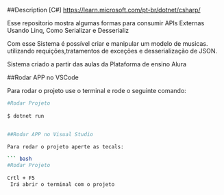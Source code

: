 ﻿##Description
[C#] https://learn.microsoft.com/pt-br/dotnet/csharp/ 


Esse repositorio mostra algumas formas para consumir APIs Externas Usando Linq, Como Serializar e Desserializ

Com esse Sistema é possível criar e manipular um modelo de musicas. utilizando requições,tratamentos de exceções e desserialização de JSON.

Sistema criado a partir das aulas da Plataforma de ensino Alura

##Rodar APP no VSCode

Para rodar o projeto use o terminal e rode o seguinte comando:

``` bash
#Rodar Projeto
 
$ dotnet run


##Rodar APP no Visual Studio

Para rodar o projeto aperte as tecals:

``` bash
#Rodar Projeto
 
Crtl + F5
 Irá abrir o terminal com o projeto

